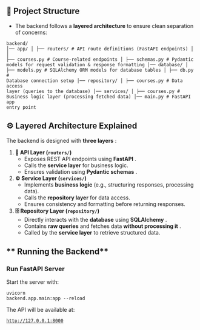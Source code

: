 ## **📌 Project Structure**

* The backend follows a **layered architecture** to ensure clean separation of concerns:

</svg></button></span></div></div></div><div class="overflow-y-auto p-4" dir="ltr"><code class="!whitespace-pre"><span>backend/
│── app/
│   ├── routers/        # API route definitions (FastAPI endpoints)
│   │   ├── courses.py  # Course-related endpoints
│   ├── schemas.py      # Pydantic models for request validation & response formatting
│── database/
│   ├── models.py       # SQLAlchemy ORM models for database tables
│   ├── db.py           # Database connection setup
│── repository/
│   ├── courses.py      # Data access layer (queries to the database)
│── services/
│   ├── courses.py      # Business logic layer (processing fetched data)
│── main.py             # FastAPI app entry point  </span></code></div></div></pre>

## **⚙️ Layered Architecture Explained**

The backend is designed with  **three layers** :

1. **🔗 API Layer (`routers/`)**
   * Exposes REST API endpoints using  **FastAPI** .
   * Calls the **service layer** for business logic.
   * Ensures validation using  **Pydantic schemas** .
2. **⚙️ Service Layer (`services/`)**
   * Implements **business logic** (e.g., structuring responses, processing data).
   * Calls the **repository layer** for data access.
   * Ensures consistency and formatting before returning responses.
3. **🗄️ Repository Layer (`repository/`)**
   * Directly interacts with the **database** using  **SQLAlchemy** .
   * Contains **raw queries** and fetches data  **without processing it** .
   * Called by the **service layer** to retrieve structured data.

## ** Running the Backend**

### **Run FastAPI Server**

Start the server with:
</svg></button></span></div></div></div><div class="overflow-y-auto p-4" dir="ltr"><code class="!whitespace-pre language-sh"><span>uvicorn backend.app.main:app --reload
</span></code></div></div></pre>

The API will be available at:
</svg></button></span></div></div></div><div class="overflow-y-auto p-4" dir="ltr"><code class="!whitespace-pre"><span>http://127.0.0.1:8000</span></code></div></div></pre>
